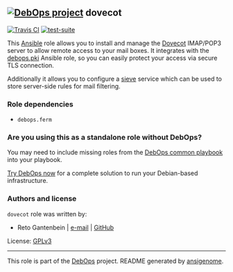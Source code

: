 ## [![DebOps project](http://debops.org/images/debops-small.png)](http://debops.org) dovecot

[![Travis CI](http://img.shields.io/travis/debops/ansible-dovecot.svg?style=flat)](http://travis-ci.org/debops/ansible-dovecot) [![test-suite](http://img.shields.io/badge/test--suite-ansible--dovecot-blue.svg?style=flat)](https://github.com/debops/test-suite/tree/master/ansible-dovecot/) 

This [Ansible](http://ansible.com/) role allows you to install and manage
the [Dovecot](http://dovecot.org/) IMAP/POP3 server to allow remote access
to your mail boxes. It integrates with the
[debops.pki](https://github.com/debops/ansible-pki/) Ansible role, so you
can easily protect your access via secure TLS connection.

Additionally it allows you to configure a [sieve](http://sieve.info/)
service which can be used to store server-side rules for mail filtering.


### Role dependencies

- `debops.ferm`

### Are you using this as a standalone role without DebOps?

You may need to include missing roles from the [DebOps common
playbook](https://github.com/debops/debops-playbooks/blob/master/playbooks/common.yml)
into your playbook.

[Try DebOps now](https://github.com/debops/debops) for a complete solution to run your Debian-based infrastructure.





### Authors and license

`dovecot` role was written by:
- Reto Gantenbein | [e-mail](mailto:reto.gantenbein@linuxmonk.ch) | [GitHub](https://github.com/ganto)

License: [GPLv3](https://tldrlegal.com/license/gnu-general-public-license-v3-%28gpl-3%29)

***

This role is part of the [DebOps](http://debops.org/) project. README generated by [ansigenome](https://github.com/nickjj/ansigenome/).
